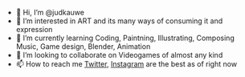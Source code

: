 - 👋 Hi, I’m @judkauwe
- 👀 I’m interested in ART and its many ways of consuming it and expression
- 🌱 I’m currently learning Coding, Paintning, Illustrating, Composing Music, Game design, Blender, Animation
- 💞️ I’m looking to collaborate on Videogames of almost any kind
- 📫 How to reach me [Twitter](https://twitter.com/santilink), [Instagram](https://www.instagram.com/judkauwe) are the best as of right now

<!---
judkauwe/judkauwe is a ✨ special ✨ repository because its `README.md` (this file) appears on your GitHub profile.
You can click the Preview link to take a look at your changes.
--->
